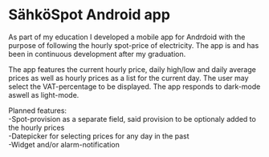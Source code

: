 # SähköSpot Android app 

As part of my education I developed a mobile app for Andrdoid with the purpose of following the hourly spot-price of electricity. The app is and has been in continuous development after my graduation.

The app features the current hourly price, daily high/low and daily average prices as well as hourly prices as a list for the current day. The user may select the VAT-percentage to be displayed. The app responds to dark-mode aswell as light-mode.

Planned features: <br /> 
-Spot-provision as a separate field, said provision to be optionaly added to the hourly prices  <br /> 
-Datepicker for selecting prices for any day in the past  <br /> 
-Widget and/or alarm-notification  <br /> 
